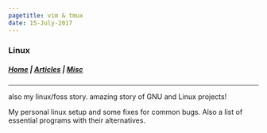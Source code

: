 ```yaml
---
pagetitle: vim & tmux
date: 15-July-2017
---
```


### Linux

##### [Home](index.html) |  [Articles](articles.html) | [Misc](misc.html) 

---

also my linux/foss story. amazing story of GNU and Linux projects!

My personal linux setup and some fixes for common bugs. Also a list
of essential programs with their alternatives.

